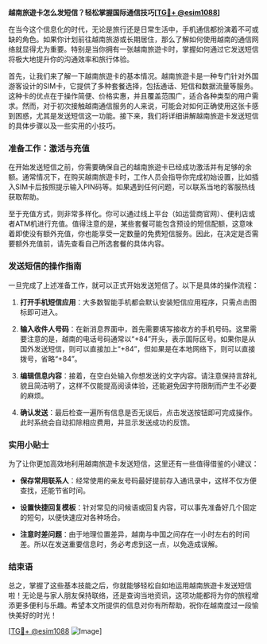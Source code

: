 **越南旅遊卡怎么发短信？轻松掌握国际通信技巧[[TG💪+ @esim1088](https://t.me/s/esim1088)]**

在当今这个信息化的时代，无论是旅行还是日常生活中，手机通信都扮演着不可或缺的角色。如果你计划前往越南旅游或长期居住，那么了解如何使用越南的通信网络就显得尤为重要。特别是当你拥有一张越南旅遊卡时，掌握如何通过它发送短信将极大地提升你的沟通效率和旅行体验。

首先，让我们来了解一下越南旅遊卡的基本情况。越南旅遊卡是一种专门针对外国游客设计的SIM卡，它提供了多种套餐选择，包括通话、短信和数据流量等服务。这种卡的优点在于操作简便、价格实惠，并且覆盖范围广，适合各种类型的用户需求。然而，对于初次接触越南通信服务的人来说，可能会对如何正确使用这张卡感到困惑，尤其是发送短信这一功能。接下来，我们将详细讲解越南旅遊卡发送短信的具体步骤以及一些实用的小技巧。

### 准备工作：激活与充值

在开始发送短信之前，你需要确保自己的越南旅遊卡已经成功激活并有足够的余额。通常情况下，在购买越南旅遊卡时，工作人员会指导你完成初始设置，比如插入SIM卡后按照提示输入PIN码等。如果遇到任何问题，可以联系当地的客服热线获取帮助。

至于充值方式，则非常多样化。你可以通过线上平台（如运营商官网）、便利店或者ATM机进行充值。值得注意的是，某些套餐可能包含预设的短信配额，这意味着即使没有额外充值，你也能享受一定数量的免费短信服务。因此，在决定是否需要额外充值前，请先查看自己所选套餐的具体内容。

### 发送短信的操作指南

一旦完成了上述准备工作，就可以正式开始发送短信了。以下是具体的操作流程：

1. **打开手机短信应用**：大多数智能手机都会默认安装短信应用程序，只需点击图标即可进入。
   
2. **输入收件人号码**：在新消息界面中，首先需要填写接收方的手机号码。这里需要注意的是，越南的电话号码通常以“+84”开头，表示国际区号。如果你是从国外发送短信，则可以直接加上“+84”，但如果是在本地网络下，则可以直接拨号，省略“+84”。

3. **编辑信息内容**：接着，在空白处输入你想发送的文字内容。请注意保持言辞礼貌且简洁明了，这样不仅能提高阅读体验，还能避免因字符限制而产生不必要的麻烦。

4. **确认发送**：最后检查一遍所有信息是否无误后，点击发送按钮即可完成操作。此时系统会自动扣除相应费用，并显示发送成功的反馈。

### 实用小贴士

为了让你更加高效地利用越南旅遊卡发送短信，这里还有一些值得借鉴的小建议：

- **保存常用联系人**：经常使用的亲友号码最好提前存入通讯录中，这样不仅方便查找，还能节省时间。
  
- **设置快捷回复模板**：针对常见的问候语或回复内容，可以事先准备好几个固定的短句，以便快速应对各种场合。
  
- **注意时差问题**：由于地理位置差异，越南与中国之间存在一小时左右的时间差。所以在发送重要信息时，务必考虑到这一点，以免造成误解。

### 结束语

总之，掌握了这些基本技能之后，你就能够轻松自如地运用越南旅遊卡发送短信啦！无论是与家人朋友保持联络，还是查询当地资讯，这项功能都将为你的旅程增添更多便利与乐趣。希望本文所提供的信息对你有所帮助，祝你在越南度过一段愉快美好的时光！

[[TG💪+ @esim1088](https://t.me/s/esim1088) ![Image](https://i.postimg.cc/4NQfJmqS/Snipaste-2025-05-13-00-14-12.png)]